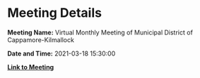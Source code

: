 # Meeting Details

**Meeting Name:** Virtual Monthly Meeting of Municipal District of Cappamore-Kilmallock

**Date and Time:** 2021-03-18 15:30:00

**[Link to Meeting](https://www.limerick.ie/council/whats-on/monthly-meeting-municipal-district-cappamore-kilmallock-68)**
